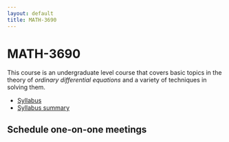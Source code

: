 ```yaml
---
layout: default
title: MATH-3690
---
```


# MATH-3690

This course is an undergraduate level course
that covers basic topics in the theory of
_ordinary differential equations_
and a variety of techniques in solving them.

* [Syllabus](syllabus-F2020/)
* [Syllabus summary](summary-F2020)

## Schedule one-on-one meetings

<!-- Calendly inline widget begin -->
<div class="calendly-inline-widget" data-url="https://calendly.com/chentianran/one-on-one" style="min-width:320px;height:630px;"></div>
<script type="text/javascript" src="https://assets.calendly.com/assets/external/widget.js"></script>
<!-- Calendly inline widget end -->
